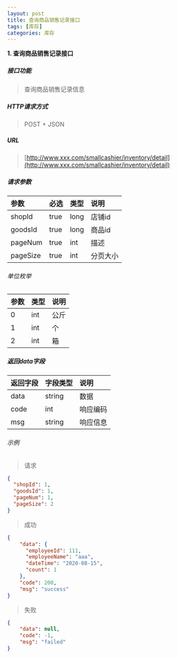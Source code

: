 ```yaml
---
layout: post
title: 查询商品销售记录接口
tags: [库存]
categories: 库存 
---
```

**1\. 查询商品销售记录接口**
##### 接口功能
> 查询商品销售记录信息

##### HTTP请求方式
> POST + JSON

##### URL
> [http://www.xxx.com/smallcashier/inventory/detail](http://www.xxx.com/smallcashier/inventory/detail)

##### 请求参数

|参数|必选|类型|说明|
|:---|:---|:---|:---|
|shopId|true|long|店铺id|
|goodsId|true|long|商品id|
|pageNum|true|int|描述|
|pageSize|true|int|分页大小|

###### 单位枚举

|参数|类型|说明|
|:---|:---|:---|
|0|int|公斤|
|1|int|个|
|2|int|箱|

##### 返回data字段

|返回字段|字段类型|说明|
|:---|:---|:---|
|data|string|数据|
|code|int|响应编码|
|msg|string|响应信息|

###### 示例
> 请求
``` json
{
  "shopId": 1,
  "goodsId": 1,
  "pageNum": 1,
  "pageSize": 2
}
```
> 成功
``` json
{
    "data": {
      "employeeId": 111,
      "employeeName": "aaa",
      "dateTime": "2020-08-15",
      "count": 1
    },
    "code": 200,
    "msg": "success"
}
```
> 失败
``` json
{
    "data": null,
    "code": -1,
    "msg": "failed"
}
```